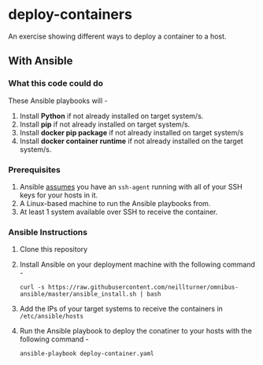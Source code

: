 # deploy-containers
An exercise showing different ways to deploy a container to a host.

## With Ansible

### What this code could do
These Ansible playbooks will -
1. Install **Python** if not already installed on target system/s.
1. Install **pip** if not already installed on target system/s.
1. Install **docker pip package** if not already installed on target system/s
1. Install **docker container runtime** if not already installed on the target system/s.

### Prerequisites
1. Ansible [assumes](https://docs.ansible.com/ansible/latest/user_guide/connection_details.html#ssh-key-setup) you have an `ssh-agent` running with all of your SSH keys for your hosts in it.
1. A Linux-based machine to run the Ansible playbooks from.
1. At least 1 system available over SSH to receive the container.

### Ansible Instructions
1. Clone this repository
2. Install Ansible on your deployment machine with the following command -

    `curl -s https://raw.githubusercontent.com/neillturner/omnibus-ansible/master/ansible_install.sh | bash`
3. Add the IPs of your target systems to receive the containers in `/etc/ansible/hosts`
4. Run the Ansible playbook to deploy the conatiner to your hosts with the following command - 

    `ansible-playbook deploy-container.yaml`

